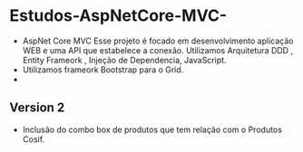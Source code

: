 # Estudos-AspNetCore-MVC-
- AspNet Core MVC 
Esse projeto é focado em desenvolvimento aplicação WEB e uma API que estabelece a conexão.
Utilizamos Arquitetura DDD , Entity Frameork , Injeção de Dependencia, JavaScript.
- Utilizamos frameork Bootstrap para o Grid.
- 
## Version 2
 - Inclusão do combo box de produtos que tem relação com o Produtos Cosif.

